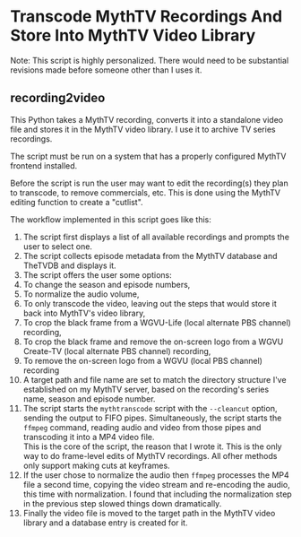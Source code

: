 # Transcode MythTV Recordings And Store Into MythTV Video Library

Note: This script is highly personalized.  There would need to be substantial revisions made before someone other than I uses it.

## recording2video

This Python takes a MythTV recording, converts it into a standalone video file and stores it in the MythTV video library.  I use it to archive TV series recordings.

The script must be run on a system that has a properly configured MythTV frontend installed.

Before the script is run the user may want to edit the recording(s) they plan to transcode, to remove commercials, etc.  This is done using the MythTV editing function to create a "cutlist".

The workflow implemented in this script goes like this:
1. The script first displays a list of all available recordings and prompts the user to select one.
2. The script collects episode metadata from the MythTV database and TheTVDB and displays it.
4. The script offers the user some options:
  1. To change the season and episode numbers,
  2. To normalize the audio volume,
  3. To only transcode the video, leaving out the steps that would store it back into MythTV's video library,
  4. To crop the black frame from a WGVU-Life (local alternate PBS channel) recording,
  5. To crop the black frame and remove the on-screen logo from a WGVU Create-TV (local alternate PBS channel) recording,
  6. To remove the on-screen logo from a WGVU (local PBS channel) recording
5. A target path and file name are set to match the directory structure I've established on my MythTV server, based on the recording's series name, season and episode number.
6. The script starts the `mythtranscode` script with the `--cleancut` option, sending the output to FIFO pipes. Simultaneously, the script starts the `ffmpeg` command, reading audio and video from those pipes and transcoding it into a MP4 video file.  
  This is the core of the script, the reason that I wrote it. This is the only way to do frame-level edits of MythTV recordings. All ofher methods only support making cuts at keyframes.
6. If the user chose to normalize the audio then `ffmpeg` processes the MP4 file a second time, copying the video stream and re-encoding the audio, this time with normalization. I found that including the normalization step in the previous step slowed things down dramatically.
7. Finally the video file is moved to the target path in the MythTV video library and a database entry is created for it.
